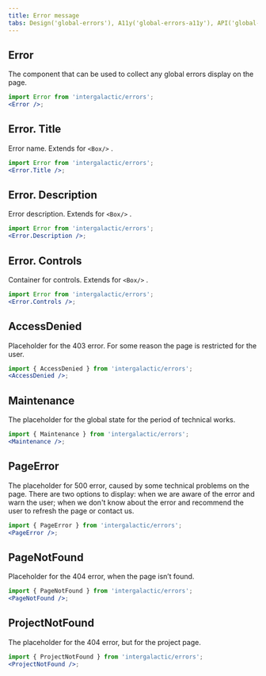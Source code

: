 ```yaml
---
title: Error message
tabs: Design('global-errors'), A11y('global-errors-a11y'), API('global-errors-api'), Example('global-errors-code'), Changelog('global-errors-changelog')
---
```


## Error

The component that can be used to collect any global errors display on the page.

```jsx
import Error from 'intergalactic/errors';
<Error />;
```

<TypesView type="ErrorsProps" :types={...types} />

## Error. Title

Error name. Extends for `<Box/>` .

```jsx
import Error from 'intergalactic/errors';
<Error.Title />;
```

## Error. Description

Error description. Extends for `<Box/>` .

```jsx
import Error from 'intergalactic/errors';
<Error.Description />;
```

## Error. Controls

Container for controls. Extends for `<Box/>` .

```jsx
import Error from 'intergalactic/errors';
<Error.Controls />;
```

## AccessDenied

Placeholder for the 403 error. For some reason the page is restricted for the user.

```jsx
import { AccessDenied } from 'intergalactic/errors';
<AccessDenied />;
```

<TypesView type="AccessDeniedProps" :types={...types} />

## Maintenance

The placeholder for the global state for the period of technical works.

```jsx
import { Maintenance } from 'intergalactic/errors';
<Maintenance />;
```

<TypesView type="MaintenanceProps" :types={...types} />

## PageError

The placeholder for 500 error, caused by some technical problems on the page. There are two options to display: when we are aware of the error and warn the user; when we don't know about the error and recommend the user to refresh the page or contact us.

```jsx
import { PageError } from 'intergalactic/errors';
<PageError />;
```

<TypesView type="PageErrorProps" :types={...types} />

## PageNotFound

Placeholder for the 404 error, when the page isn’t found.

```jsx
import { PageNotFound } from 'intergalactic/errors';
<PageNotFound />;
```

<TypesView type="PageNotFoundProps" :types={...types} />

## ProjectNotFound

The placeholder for the 404 error, but for the project page.

```jsx
import { ProjectNotFound } from 'intergalactic/errors';
<ProjectNotFound />;
```

<TypesView type="ProjectNotFoundProps" :types={...types} />

<script setup>import { data as types } from '@types.data.ts'; </script>
